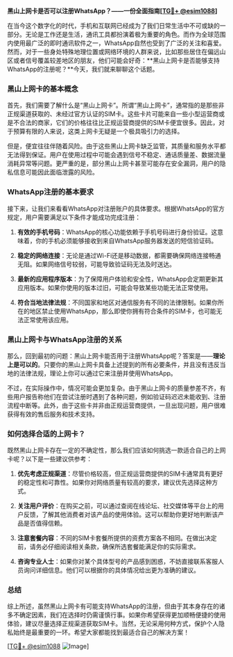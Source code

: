 **黑山上网卡是否可以注册WhatsApp？——一份全面指南[[TG💪+ @esim1088](https://t.me/s/esim1088)]**

在当今这个数字化的时代，手机和互联网已经成为了我们日常生活中不可或缺的一部分。无论是工作还是生活，通讯工具都扮演着极为重要的角色。而作为全球范围内使用最广泛的即时通讯软件之一，WhatsApp自然也受到了广泛的关注和喜爱。然而，对于一些身处特殊地理位置或网络环境的人群来说，比如那些居住在偏远山区或者信号覆盖较差地区的朋友，他们可能会好奇：**黑山上网卡是否能够支持WhatsApp的注册呢？**今天，我们就来聊聊这个话题。

### 黑山上网卡的基本概念

首先，我们需要了解什么是“黑山上网卡”。所谓“黑山上网卡”，通常指的是那些非正规渠道获取的、未经过官方认证的SIM卡。这些卡片可能来自一些小型运营商或是不合法的商家，它们的价格往往比正规运营商提供的SIM卡便宜很多。因此，对于预算有限的人来说，这类上网卡无疑是一个极具吸引力的选择。

但是，便宜往往伴随着风险。由于这些黑山上网卡缺乏监管，其质量和服务水平都无法得到保证。用户在使用过程中可能会遇到信号不稳定、通话质量差、数据流量消耗异常等问题。更严重的是，部分黑山上网卡甚至可能存在安全漏洞，用户的隐私信息可能因此面临泄露的风险。

### WhatsApp注册的基本要求

接下来，让我们来看看WhatsApp对注册账户的具体要求。根据WhatsApp的官方规定，用户需要满足以下条件才能成功完成注册：

1. **有效的手机号码**：WhatsApp的核心功能依赖于手机号码进行身份验证。这意味着，你的手机必须能够接收到来自WhatsApp服务器发送的短信验证码。
   
2. **稳定的网络连接**：无论是通过Wi-Fi还是移动数据，都需要确保网络连接畅通无阻。如果网络信号较弱，可能导致验证码无法及时送达。

3. **最新的应用程序版本**：为了保障用户体验和安全性，WhatsApp会定期更新其应用版本。如果你使用的版本过旧，可能会导致某些功能无法正常使用。

4. **符合当地法律法规**：不同国家和地区对通信服务有不同的法律限制。如果你所在的地区禁止使用WhatsApp，那么即使你拥有符合条件的SIM卡，也可能无法正常使用该应用。

### 黑山上网卡与WhatsApp注册的关系

那么，回到最初的问题：黑山上网卡能否用于注册WhatsApp呢？答案是——**理论上是可以的**。只要你的黑山上网卡具备上述提到的所有必要条件，并且没有违反当地的法律法规，理论上你可以通过它来注册并使用WhatsApp。

不过，在实际操作中，情况可能会更加复杂。由于黑山上网卡的质量参差不齐，有些用户报告称他们在尝试注册时遇到了各种问题，例如验证码迟迟未能收到、注册流程中断等。此外，由于这些卡并非由正规运营商提供，一旦出现问题，用户很难获得有效的售后服务和技术支持。

### 如何选择合适的上网卡？

既然黑山上网卡存在一定的不确定性，那么我们应该如何挑选一款适合自己的上网卡呢？以下是一些建议供参考：

1. **优先考虑正规渠道**：尽管价格较高，但正规运营商提供的SIM卡通常具有更好的稳定性和可靠性。如果你对网络质量有较高的要求，建议优先选择这种方式。

2. **关注用户评价**：在购买之前，可以通过查阅在线论坛、社交媒体等平台上的用户反馈，了解其他消费者对该产品的使用体验。这可以帮助你更好地判断该产品是否值得信赖。

3. **注意套餐内容**：不同的SIM卡套餐所提供的资费方案各不相同。在做出决定前，请务必仔细阅读相关条款，确保所选套餐能满足你的实际需求。

4. **咨询专业人士**：如果你对某个具体型号的产品感到困惑，不妨直接联系客服人员询问详细信息。他们可以根据你的具体情况给出更为准确的建议。

### 总结

综上所述，虽然黑山上网卡有可能支持WhatsApp的注册，但由于其本身存在的诸多不确定因素，我们在选择时仍需谨慎行事。如果你希望获得更加顺畅便捷的使用体验，建议尽量选择正规渠道获取SIM卡。当然，无论采用何种方式，保护个人隐私始终是最重要的一环。希望大家都能找到最适合自己的解决方案！

[[TG💪+ @esim1088](https://t.me/s/esim1088) ![Image](https://i.postimg.cc/4NQfJmqS/Snipaste-2025-05-13-00-14-12.png)]